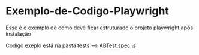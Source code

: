 # Exemplo-de-Codigo-Playwright
Esse é o exemplo de como deve ficar estruturado o projeto playwright após instalação

Codigo exeplo está na pasta tests --> [ABTest.spec.js](tests/ABTest.spec.js)
